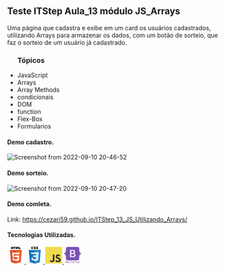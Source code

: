 <h2>Teste ITStep Aula_13 módulo JS_Arrays</h2>
<p>Uma página que cadastra e exibe em um card os usuários cadastrados, utilizando Arrays para armazenar os dados, com um botão de sorteio, que faz o sorteio de um usuário já cadastrado.</p>

<ul><h3>Tópicos</h3>
<li>JavaScript</li>
<li>Arrays</li>
<li>Array Methods</li>
<li>condicionais</li>
<li>DOM</li>
<li>function</li>
<li>Flex-Box</li>
<li>Formularios</li>
</ul>

<h4>Demo cadastro.</h4>

![Screenshot from 2022-09-10 20-46-52](https://user-images.githubusercontent.com/78119622/189505474-5168a9ec-b153-4487-a669-5239a23451a3.png)


<h4>Demo sorteio.</h4>

![Screenshot from 2022-09-10 20-47-20](https://user-images.githubusercontent.com/78119622/189505471-18b77e00-d125-43e4-a0e1-4d339090ede4.png)

<h4>Demo comleta.</h4>

Link: https://cezarj59.github.io/ITStep_13_JS_Utilizando_Arrays/

<h4>Tecnologias Utilizadas.</h4>
 
<p align="left">
<a href="https://www.w3.org/html/" target="_blank" rel="noreferrer"> <img src="https://raw.githubusercontent.com/devicons/devicon/master/icons/html5/html5-original-wordmark.svg" alt="html5" width="40" height="40"/> </a> <a href="https://www.w3schools.com/css/" target="_blank" rel="noreferrer"> <img src="https://raw.githubusercontent.com/devicons/devicon/master/icons/css3/css3-original-wordmark.svg" alt="css3" width="40" height="40"/> </a><a href="https://developer.mozilla.org/en-US/docs/Web/JavaScript" target="_blank" rel="noreferrer"> <img src="https://raw.githubusercontent.com/devicons/devicon/master/icons/javascript/javascript-original.svg" alt="javascript" width="40" height="40"/> </a><a href="https://getbootstrap.com" target="_blank" rel="noreferrer"> <img src="https://raw.githubusercontent.com/devicons/devicon/master/icons/bootstrap/bootstrap-plain-wordmark.svg" alt="bootstrap" width="40" height="40"/> </a></p> 

